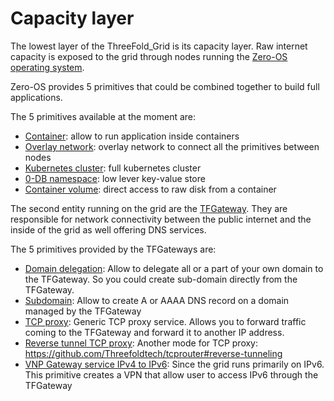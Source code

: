 # Capacity layer

The lowest layer of the ThreeFold_Grid is its capacity layer. Raw internet capacity is exposed to the grid through nodes running the [Zero-OS operating system](https://github.com/threefoldtech/zos).

Zero-OS provides 5 primitives that could be combined together to build full applications.

The 5 primitives available at the moment are:

- [Container](@capacity_container): allow to run application inside containers
- [Overlay network](@capacity_network): overlay network to connect all the primitives between nodes
- [Kubernetes cluster](@capacity_kubernetes): full kubernetes cluster
- [0-DB namespace](@capacity_0db): low lever key-value store
- [Container volume](@capacity_vdisk): direct access to raw disk from a container

The second entity running on the grid are the [TFGateway](https://github.com/Threefoldtech/tfgateway). They are responsible for network connectivity between the public internet and the inside of the grid as well offering DNS services.

The 5 primitives provided by the TFGateways are:

- [Domain delegation](@capacity_domain_delegation): Allow to delegate all or a part of your own domain to the TFGateway. So you could create sub-domain directly from the TFGateway.
- [Subdomain](@capacity_subdomain): Allow to create A or AAAA DNS record on a domain managed by the TFGateway
- [TCP proxy](@capacity_tcp_proxy): Generic TCP proxy service. Allows you to forward traffic coming to the TFGateway and forward it to another IP address.
- [Reverse tunnel TCP proxy](@capacity_reverse_tcp_proxy): Another mode for TCP proxy: https://github.com/Threefoldtech/tcprouter#reverse-tunneling
- [VNP Gateway service IPv4 to IPv6](@capacity_gw4to6): Since the grid runs primarily on IPv6. This primitive creates a VPN that allow user to access IPv6 through the TFGateway